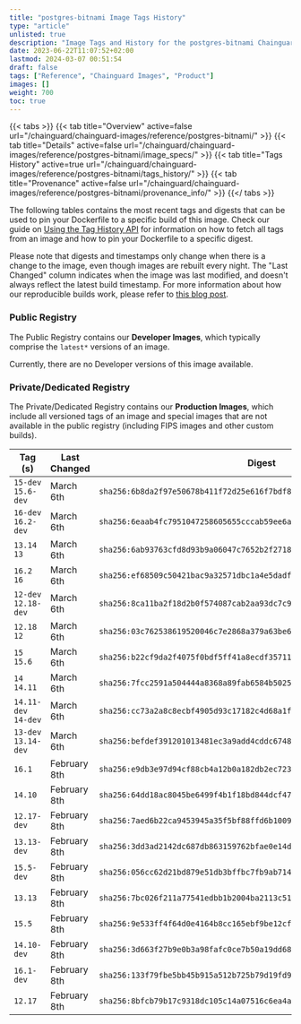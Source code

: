 ```yaml
---
title: "postgres-bitnami Image Tags History"
type: "article"
unlisted: true
description: "Image Tags and History for the postgres-bitnami Chainguard Image"
date: 2023-06-22T11:07:52+02:00
lastmod: 2024-03-07 00:51:54
draft: false
tags: ["Reference", "Chainguard Images", "Product"]
images: []
weight: 700
toc: true
---
```


{{< tabs >}}
{{< tab title="Overview" active=false url="/chainguard/chainguard-images/reference/postgres-bitnami/" >}}
{{< tab title="Details" active=false url="/chainguard/chainguard-images/reference/postgres-bitnami/image_specs/" >}}
{{< tab title="Tags History" active=true url="/chainguard/chainguard-images/reference/postgres-bitnami/tags_history/" >}}
{{< tab title="Provenance" active=false url="/chainguard/chainguard-images/reference/postgres-bitnami/provenance_info/" >}}
{{</ tabs >}}

The following tables contains the most recent tags and digests that can be used to pin your Dockerfile to a specific build of this image. Check our guide on [Using the Tag History API](/chainguard/chainguard-images/using-the-tag-history-api/) for information on how to fetch all tags from an image and how to pin your Dockerfile to a specific digest.

Please note that digests and timestamps only change when there is a change to the image, even though images are rebuilt every night. The "Last Changed" column indicates when the image was last modified, and doesn't always reflect the latest build timestamp. For more information about how our reproducible builds work, please refer to [this blog post](https://www.chainguard.dev/unchained/reproducing-chainguards-reproducible-image-builds).

### Public Registry
The Public Registry contains our **Developer Images**, which typically comprise the `latest*` versions of an image.

Currently, there are no Developer versions of this image available.

### Private/Dedicated Registry
The Private/Dedicated Registry contains our **Production Images**, which include all versioned tags of an image and special images that are not available in the public registry (including FIPS images and other custom builds).

| Tag (s)               | Last Changed | Digest                                                                    |
|-----------------------|--------------|---------------------------------------------------------------------------|
|  `15-dev` `15.6-dev`  | March 6th    | `sha256:6b8da2f97e50678b411f72d25e616f7bdf874b3ce6363bb723008f9aa3bfcbc6` |
|  `16-dev` `16.2-dev`  | March 6th    | `sha256:6eaab4fc7951047258605655cccab59ee6a34ca27b448688bcdc745be6ffa886` |
|  `13.14` `13`         | March 6th    | `sha256:6ab93763cfd8d93b9a06047c7652b2f2718d3c4fba1ad595e14cd8c3132617f5` |
|  `16.2` `16`          | March 6th    | `sha256:ef68509c50421bac9a32571dbc1a4e5dadf30a69823160dbe6b13b368a25c44f` |
|  `12-dev` `12.18-dev` | March 6th    | `sha256:8ca11ba2f18d2b0f574087cab2aa93dc7c9075240cb0bccf3a76bd4400394d74` |
|  `12.18` `12`         | March 6th    | `sha256:03c762538619520046c7e2868a379a63be629e25b670e8c1d9f8956e4e46b8b2` |
|  `15` `15.6`          | March 6th    | `sha256:b22cf9da2f4075f0bdf5ff41a8ecdf3571173297814ff29804ec037214e1caef` |
|  `14` `14.11`         | March 6th    | `sha256:7fcc2591a504444a8368a89fab6584b50259df947883b578a91a3e4cc45da2f9` |
|  `14.11-dev` `14-dev` | March 6th    | `sha256:cc73a2a8c8ecbf4905d93c17182c4d68a1fdc9dd60369838956e1025e2a6532a` |
|  `13-dev` `13.14-dev` | March 6th    | `sha256:befdef391201013481ec3a9add4cddc6748629bdce7818fbb3b7a7e7790a4e13` |
|  `16.1`               | February 8th | `sha256:e9db3e97d94cf88cb4a12b0a182db2ec723c58c0e18002e06f9a6c2c5483aba7` |
|  `14.10`              | February 8th | `sha256:64dd18ac8045be6499f4b1f18bd844dcf47f2a4cd3f3b7f3201b1ea934589dd1` |
|  `12.17-dev`          | February 8th | `sha256:7aed6b22ca9453945a35f5bf88ffd6b100919131572239092b8768001cc23719` |
|  `13.13-dev`          | February 8th | `sha256:3dd3ad2142dc687db863159762bfae0e14d6a5f42b40d6cd481c37103f814c88` |
|  `15.5-dev`           | February 8th | `sha256:056cc62d21bd879e51db3bffbc7fb9ab71438a95bd6336d696428ceb95a12f6f` |
|  `13.13`              | February 8th | `sha256:7bc026f211a77541edbb1b2004ba2113c5173ac766b113780af08b9fc252d6fc` |
|  `15.5`               | February 8th | `sha256:9e533ff4f64d0e4164b8cc165ebf9be12cf656fc1df531aacb525329346ea521` |
|  `14.10-dev`          | February 8th | `sha256:3d663f27b9e0b3a98fafc0ce7b50a19dd683bc797104202f7c32bce3fd5864bb` |
|  `16.1-dev`           | February 8th | `sha256:133f79fbe5bb45b915a512b725b79d19fd9fd3a98caeb01b6c36685390183663` |
|  `12.17`              | February 8th | `sha256:8bfcb79b17c9318dc105c14a07516c6ea4a411233949e9b2bb1619a4c7e46f2f` |

